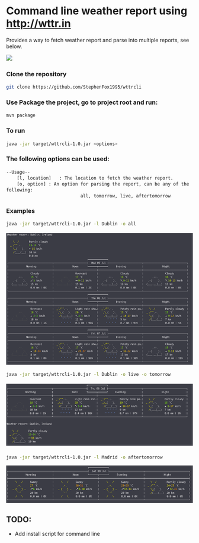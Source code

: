 # Command line weather report using http://wttr.in
Provides a way to fetch weather report and parse into multiple reports, see below.

![](https://travis-ci.org/StephenFox1995/wttrcli.svg?branch=master)

### Clone the repository
```bash
git clone https://github.com/StephenFox1995/wttrcli
```

### Use Package the project, go to project root and run:
```bash
mvn package
```

### To run
```bash
java -jar target/wttrcli-1.0.jar <options>
```

### The following options can be used:
```
--Usage--
	[l, location]	: The location to fetch the weather report.
	[o, option]	: An option for parsing the report, can be any of the following: 
                            all, tomorrow, live, aftertomorrow
```

### Examples
```bash
java -jar target/wttrcli-1.0.jar -l Dublin -o all
```
![alt text](./assets/dublin_all.png "java -jar target/wttrcli-1.0.jar -l Dublin -o all")

```bash
java -jar target/wttrcli-1.0.jar -l Dublin -o live -o tomorrow
```
![alt text](./assets/dublin_live_tomorrow.png "java -jar target/wttrcli-1.0.jar -l Dublin -o live -o tomorrow")

```bash
java -jar target/wttrcli-1.0.jar -l Madrid -o aftertomorrow
```
![alt text](./assets/madrid_aftertomorrow.png "java -jar target/wttrcli-1.0.jar -l Madrid -o aftertomorrow")

## TODO: 
- Add install script for command line